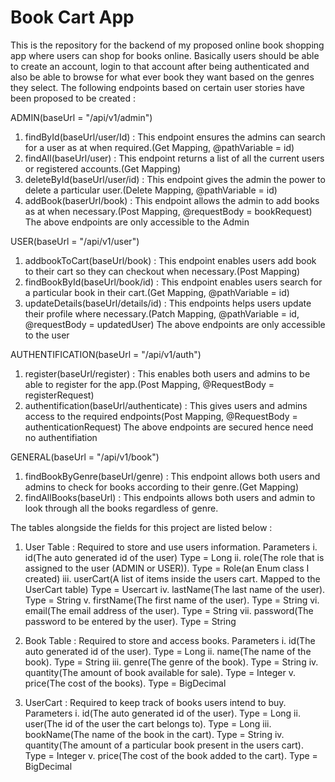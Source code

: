 # Book Cart App
This is the repository for the backend of my proposed online book shopping app where users can shop for books online.
Basically users should be able to create an account, login to that account after being authenticated and also be able to browse for what ever book they want based on the genres they select.
The following endpoints based on certain user stories have been proposed to be created :

ADMIN(baseUrl = "/api/v1/admin")
  1. findById(baseUrl/user/Id) : This endpoint ensures the admins can search for a user as at when required.(Get Mapping, @pathVariable = id)
  2. findAll(baseUrl/user) : This endpoint returns a list of all the current users or registered accounts.(Get Mapping)
  3. deleteById(baseUrl/user/id) : This endpoint gives the admin the power to delete a particular user.(Delete Mapping, @pathVariable = id)
  4. addBook(baserUrl/book) : This endpoint allows the admin to add books as at when necessary.(Post Mapping, @requestBody = bookRequest)
The above endpoints are only accessible to the Admin

USER(baseUrl = "/api/v1/user")
  1. addbookToCart(baseUrl/book) : This endpoint enables users add book to their cart so they can checkout when necessary.(Post Mapping)
  2. findBookById(baseUrl/book/id) : This endpoint enables users search for a particular book in their cart.(Get Mapping, @pathVariable = id)
  3. updateDetails(baseUrl/details/id) : This endpoints helps users update their profile where necessary.(Patch Mapping, @pathVariable = id, @requestBody = updatedUser)
The above endpoints are only accessible to the user

AUTHENTIFICATION(baseUrl = "/api/v1/auth")
  1. register(baseUrl/register) : This enables both users and admins to be able to register for the app.(Post Mapping, @RequestBody = registerRequest)
  2. authentification(baseUrl/authenticate) : This gives users and admins access to the required endpoints(Post Mapping, @RequestBody = authenticationRequest)
The above endpoints are secured hence need no authentifiation

GENERAL(baseUrl = "/api/v1/book")
  1. findBookByGenre(baseUrl/genre) : This endpoint allows both users and admins to check for books according to their genre.(Get Mapping)
  2. findAllBooks(baseUrl) : This endpoints allows both users and admin to look through all the books regardless of genre.

The tables alongside the fields for this project are listed below : 
  1. User Table : Required to store and use users information.
     Parameters
       i.   id(The auto generated id of the user) Type = Long
       ii.  role(The role that is assigned to the user (ADMIN or USER)). Type = Role(an Enum class I created)
       iii. userCart(A list of items inside the users cart. Mapped to the UserCart table) Type = Usercart
       iv.  lastName(The last name of the user). Type = String
       v.   firstName(The first name of the user). Type = String
       vi.  email(The email address of the user). Type = String
       vii. password(The password to be entered by the user). Type = String

  2. Book Table : Required to store and access books.
     Parameters
       i.   id(The auto generated id of the user). Type = Long
       ii.  name(The name of the book). Type = String
       iii. genre(The genre of the book). Type = String
       iv.  quantity(The amount of book available for sale). Type = Integer
       v.   price(The cost of the books). Type = BigDecimal

  3. UserCart : Required to keep track of books users intend to buy.
     Parameters
       i.   id(The auto generated id of the user). Type = Long
       ii.  user(The id of the user the cart belongs to). Type = Long
       iii. bookName(The name of the book in the cart). Type = String
       iv.  quantity(The amount of a particular book present in the users cart). Type = Integer
       v.   price(The cost of the book added to the cart). Type = BigDecimal
